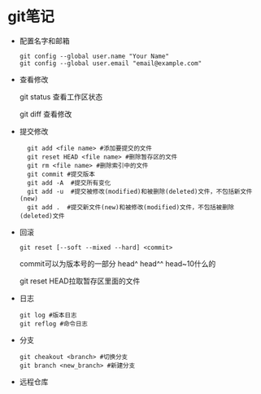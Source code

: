 # git笔记

- 配置名字和邮箱

  ```shell
  git config --global user.name "Your Name"
  git config --global user.email "email@example.com"
  ```

- 查看修改

  git status 查看工作区状态

  git diff 查看修改

- 提交修改

  ```shell
    git add <file name> #添加要提交的文件
    git reset HEAD <file name> #删除暂存区的文件
    git rm <file name> #删除索引中的文件
    git commit #提交版本
    git add -A  #提交所有变化
    git add -u  #提交被修改(modified)和被删除(deleted)文件，不包括新文件(new)
    git add .  #提交新文件(new)和被修改(modified)文件，不包括被删除(deleted)文件
  ```

- 回滚

  ```shell
  git reset [--soft --mixed --hard] <commit> 
  ```

  commit可以为版本号的一部分 head^ head^^ head~10什么的

  git reset HEAD拉取暂存区里面的文件

- 日志

  ```shell
  git log #版本日志
  git reflog #命令日志
  ```

- 分支

  ```shell
  git cheakout <branch> #切换分支
  git branch <new_branch> #新建分支
  ```

- 远程仓库




